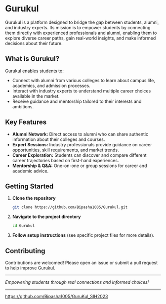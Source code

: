 # Gurukul

Gurukul is a platform designed to bridge the gap between students, alumni, and industry experts. Its mission is to empower students by connecting them directly with experienced professionals and alumni, enabling them to explore diverse career paths, gain real-world insights, and make informed decisions about their future.

## What is Gurukul?

Gurukul enables students to:
- Connect with alumni from various colleges to learn about campus life, academics, and admission processes.
- Interact with industry experts to understand multiple career choices available in the market.
- Receive guidance and mentorship tailored to their interests and ambitions.

## Key Features

- **Alumni Network:** Direct access to alumni who can share authentic information about their colleges and courses.
- **Expert Sessions:** Industry professionals provide guidance on career opportunities, skill requirements, and market trends.
- **Career Exploration:** Students can discover and compare different career trajectories based on first-hand experiences.
- **Mentorship & Q&A:** One-on-one or group sessions for career and academic advice.

## Getting Started

1. **Clone the repository**
   ```bash
   git clone https://github.com/Bipasha1005/Gurukul.git
   ```
2. **Navigate to the project directory**
   ```bash
   cd Gurukul
   ```
3. **Follow setup instructions** (see specific project files for more details).

## Contributing

Contributions are welcomed! Please open an issue or submit a pull request to help improve Gurukul.

---

*Empowering students through real connections and informed choices!*

---

https://github.com/Bipasha1005/GuruKul_SIH2023
